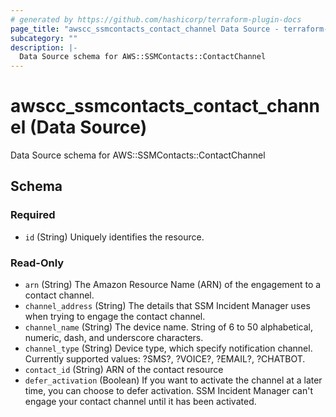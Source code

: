 ```yaml
---
# generated by https://github.com/hashicorp/terraform-plugin-docs
page_title: "awscc_ssmcontacts_contact_channel Data Source - terraform-provider-awscc"
subcategory: ""
description: |-
  Data Source schema for AWS::SSMContacts::ContactChannel
---
```


# awscc_ssmcontacts_contact_channel (Data Source)

Data Source schema for AWS::SSMContacts::ContactChannel



<!-- schema generated by tfplugindocs -->
## Schema

### Required

- `id` (String) Uniquely identifies the resource.

### Read-Only

- `arn` (String) The Amazon Resource Name (ARN) of the engagement to a contact channel.
- `channel_address` (String) The details that SSM Incident Manager uses when trying to engage the contact channel.
- `channel_name` (String) The device name. String of 6 to 50 alphabetical, numeric, dash, and underscore characters.
- `channel_type` (String) Device type, which specify notification channel. Currently supported values: ?SMS?, ?VOICE?, ?EMAIL?, ?CHATBOT.
- `contact_id` (String) ARN of the contact resource
- `defer_activation` (Boolean) If you want to activate the channel at a later time, you can choose to defer activation. SSM Incident Manager can't engage your contact channel until it has been activated.
